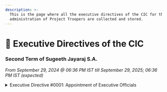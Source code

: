 ```yaml
---
description: >-
  This is the page where all the executive directives of the CIC for the
  administration of Project Troopers are collected and stored.
---
```


# 🎯 Executive Directives of the CIC

### Second Term of Sugeeth Jayaraj S.A.

_From September 29, 2024 @ 06:36 PM IST till September 29, 2025; 06:36 PM IST (expected)_

<details>

<summary>Executive Directive #0001: Appointment of Executive Officials</summary>

_September 30, 2024 - 06:38 PM IST_

As an executive decision, I'd like to appoint:-

* Deepan Sai as my deputy CIC, the terms of his appointment will be discussed later.
* Nikhel Joseph as the head trooper of the First Brigadier Regiment.
* B. Hari Karthik as the head trooper of the Second Brigardier Regiment
* Abdul as the head trooper of the Third and Fourth Brigadier Regiments.
* Nithin as head of Class 11 operations.&#x20;

The head trooper will have administrative control of the affairs of their allotted functions, subject to the CIC, who in turn is subject to Board Oversight, Legal Stature and EGM Oversight.

</details>

